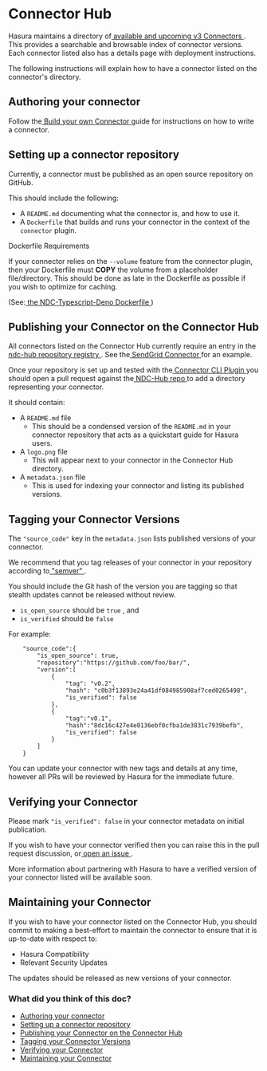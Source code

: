# Connector Hub

Hasura maintains a directory of[ available and upcoming v3 Connectors ](https://hasura.io/connectors/). This provides a
searchable and browsable index of connector versions. Each connector listed also has a details page with deployment
instructions.

The following instructions will explain how to have a connector listed on the connector's directory.

## Authoring your connector​

Follow the[ Build your own Connector ](https://hasura.io/docs/3.0/connectors/build-your-own-connector/)guide for
instructions on how to write a connector.

## Setting up a connector repository​

Currently, a connector must be published as an open source repository on GitHub.

This should include the following:

- A `README.md` documenting what the connector is, and how to use it.
- A `Dockerfile` that builds and runs your connector in the context of the `connector` plugin.


Dockerfile Requirements

If your connector relies on the `--volume` feature from the connector plugin, then your Dockerfile must **COPY** the
volume from a placeholder file/directory. This should be done as late in the Dockerfile as possible if you wish to
optimize for caching.

(See:[ the NDC-Typescript-Deno Dockerfile ](https://github.com/hasura/ndc-typescript-deno/blob/main/Dockerfile))

## Publishing your Connector on the Connector Hub​

All connectors listed on the Connector Hub currently require an entry in the[ ndc-hub repository registry ](https://github.com/hasura/ndc-hub/tree/main/registry). See the[ SendGrid Connector ](https://github.com/hasura/ndc-hub/tree/main/registry/sendgrid)for an example.

Once your repository is set up and tested with the[ Connector CLI Plugin ](https://hasura.io/docs/latest/hasura-cli/connector-plugin/)you should open a pull request
against the[ NDC-Hub repo ](https://github.com/hasura/ndc-hub)to add a directory representing your connector.

It should contain:

- A `README.md` file
    - This should be a condensed version of the `README.md` in your connector repository that acts as a quickstart guide
for Hasura users.
- A `logo.png` file
    - This will appear next to your connector in the Connector Hub directory.
- A `metadata.json` file
    - This is used for indexing your connector and listing its published versions.


## Tagging your Connector Versions​

The `"source_code"` key in the `metadata.json` lists published versions of your connector.

We recommend that you tag releases of your connector in your repository according to[ "semver" ](https://semver.org).

You should include the Git hash of the version you are tagging so that stealth updates cannot be released without
review.

- `is_open_source` should be `true` , and
- `is_verified` should be `false`


For example:

```
    "source_code":{
        "is_open_source": true,
        "repository":"https://github.com/foo/bar/",
        "version":[
            {
                "tag": "v0.2",
                "hash": "c0b3f13893e24a41df084985908af7ced0265498",
                "is_verified": false
            },
            {
                "tag":"v0.1",
                "hash":"8dc16c427e4e0136ebf0cfba1de3831c7939befb",
                "is_verified": false
            }
        ]
    }
```

You can update your connector with new tags and details at any time, however all PRs will be reviewed by Hasura for the
immediate future.

## Verifying your Connector​

Please mark `"is_verified": false` in your connector metadata on initial publication.

If you wish to have your connector verified then you can raise this in the pull request discussion, or[ open an issue ](https://github.com/hasura/ndc-hub/issues/new).

More information about partnering with Hasura to have a verified version of your connector listed will be available
soon.

## Maintaining your Connector​

If you wish to have your connector listed on the Connector Hub, you should commit to making a best-effort to maintain the
connector to ensure that it is up-to-date with respect to:

- Hasura Compatibility
- Relevant Security Updates


The updates should be released as new versions of your connector.

### What did you think of this doc?

- [ Authoring your connector ](https://hasura.io/docs/3.0/connectors/hub/#authoring-your-connector)
- [ Setting up a connector repository ](https://hasura.io/docs/3.0/connectors/hub/#setting-up-a-connector-repository)
- [ Publishing your Connector on the Connector Hub ](https://hasura.io/docs/3.0/connectors/hub/#publishing-your-connector-on-the-connector-hub)
- [ Tagging your Connector Versions ](https://hasura.io/docs/3.0/connectors/hub/#tagging-your-connector-versions)
- [ Verifying your Connector ](https://hasura.io/docs/3.0/connectors/hub/#verifying-your-connector)
- [ Maintaining your Connector ](https://hasura.io/docs/3.0/connectors/hub/#maintaining-your-connector)
